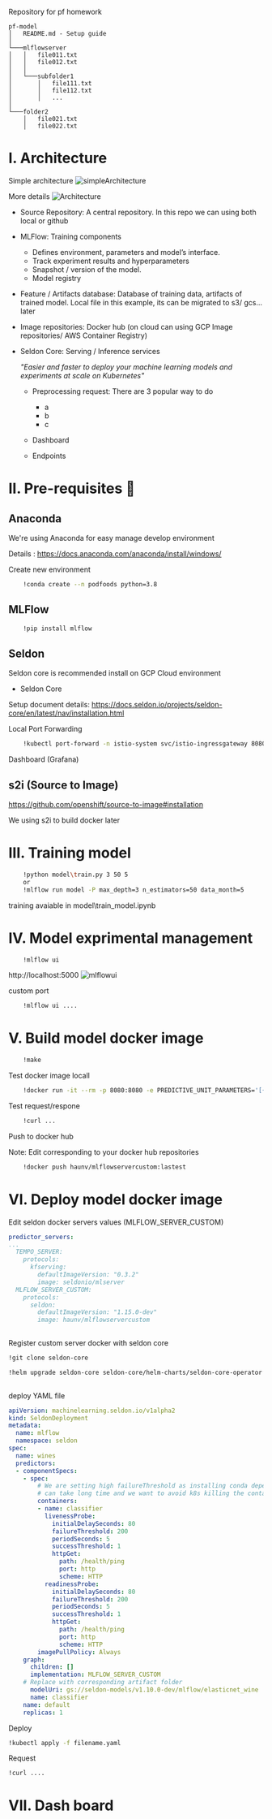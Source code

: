Repository for pf homework

```
pf-model
│   README.md - Setup guide
│
└───mlflowserver
│   │   file011.txt
│   │   file012.txt
│   │
│   └───subfolder1
│       │   file111.txt
│       │   file112.txt
│       │   ...
│   
└───folder2
    │   file021.txt
    │   file022.txt
```

# I. Architecture

Simple architecture
![simpleArchitecture](images/simple-architecture.png)

More details
![Architecture](images\architecture.png)

- Source Repository: A central repository. In this repo we can using both local or github

- MLFlow: Training components

    - Defines environment, parameters and model’s interface.
    - Track experiment results and hyperparameters
    - Snapshot / version of the model.
    - Model registry

- Feature / Artifacts database: Database of training data, artifacts of trained model. Local file in this example, its can be migrated to s3/ gcs...  later

- Image repositories: Docker hub (on cloud can using GCP Image repositories/ AWS Container Registry)

- Seldon Core: Serving / Inference services

  *"Easier and faster to deploy your machine learning models and experiments at scale on Kubernetes"*

    - Preprocessing request: There are 3 popular way to do
      - a
      - b
      - c

    - Dashboard

    - Endpoints

# II. Pre-requisites 🧰

## Anaconda

We're using Anaconda for easy manage develop environment

Details : https://docs.anaconda.com/anaconda/install/windows/

Create new environment
```bash
    !conda create --n podfoods python=3.8
```
## MLFlow

<!-- ![mlflow](images\MLflow-logo-final-white-TM.png) -->

```bash
    !pip install mlflow
```

## Seldon

<!-- ![seldoncore](images\Seldon_Logo_0.jpg) -->

Seldon core is recommended install on GCP Cloud environment

- Seldon Core

Setup document details: https://docs.seldon.io/projects/seldon-core/en/latest/nav/installation.html

Local Port Forwarding

```bash
    !kubectl port-forward -n istio-system svc/istio-ingressgateway 8080:80
```

Dashboard (Grafana)

## s2i (Source to Image)

https://github.com/openshift/source-to-image#installation

We using s2i to build docker later


# III. Training model

```bash
    !python model\train.py 3 50 5
    or
    !mlflow run model -P max_depth=3 n_estimators=50 data_month=5
```

training avaiable in model\train_model.ipynb

# IV. Model exprimental management

```bash
    !mlflow ui
```
http://localhost:5000
![mlflowui](images/mlflow-ui.png)

custom port
```bash
    !mlflow ui ....
```
# V. Build model docker image

```bash
    !make
```

Test docker image locall

```bash
    !docker run -it --rm -p 8080:8080 -e PREDICTIVE_UNIT_PARAMETERS='[{"type":"STRING","name":"model_uri","value":"file:///model"}]' -v /home/haunv_it/mlflow_wine_artifact/elasticnet_wine:/model haunv/mlflowservercustom:1.16.0-dev
```

Test request/respone

```bash
    !curl ...
```

Push to docker hub

Note: Edit corresponding to your docker hub repositories

```bash
    !docker push haunv/mlflowservercustom:lastest
```

# VI. Deploy model docker image 

Edit seldon docker servers values (MLFLOW_SERVER_CUSTOM)

```yaml
predictor_servers:
...
  TEMPO_SERVER:
    protocols:
      kfserving:
        defaultImageVersion: "0.3.2"
        image: seldonio/mlserver
  MLFLOW_SERVER_CUSTOM:
    protocols:
      seldon:
        defaultImageVersion: "1.15.0-dev"
        image: haunv/mlflowservercustom
    
```

Register custom server docker with seldon core

```bash
!git clone seldon-core

!helm upgrade seldon-core seldon-core/helm-charts/seldon-core-operator --namespace seldon-system --values values.yaml --set istio.enabled=true
    
```


deploy YAML file

```yaml
apiVersion: machinelearning.seldon.io/v1alpha2
kind: SeldonDeployment
metadata:
  name: mlflow
  namespace: seldon
spec:
  name: wines
  predictors:
  - componentSpecs:
    - spec:
        # We are setting high failureThreshold as installing conda dependencies
        # can take long time and we want to avoid k8s killing the container prematurely
        containers:
        - name: classifier
          livenessProbe:
            initialDelaySeconds: 80
            failureThreshold: 200
            periodSeconds: 5
            successThreshold: 1
            httpGet:
              path: /health/ping
              port: http
              scheme: HTTP
          readinessProbe:
            initialDelaySeconds: 80
            failureThreshold: 200
            periodSeconds: 5
            successThreshold: 1
            httpGet:
              path: /health/ping
              port: http
              scheme: HTTP
        imagePullPolicy: Always
    graph:
      children: []
      implementation: MLFLOW_SERVER_CUSTOM
    # Replace with corresponding artifact folder
      modelUri: gs://seldon-models/v1.10.0-dev/mlflow/elasticnet_wine
      name: classifier
    name: default
    replicas: 1
```

Deploy

```bash
!kubectl apply -f filename.yaml
```

Request

```bash
!curl ....
```

# VII. Dash board
